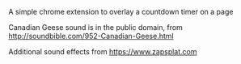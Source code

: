 A simple chrome extension to overlay a countdown timer on a page

Canadian Geese sound is in the public domain, from http://soundbible.com/952-Canadian-Geese.html

Additional sound effects from https://www.zapsplat.com
